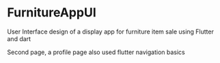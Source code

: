 # FurnitureAppUI

User Interface design of a  display app for furniture item sale using Flutter and dart

Second page, a profile page also used flutter navigation basics
